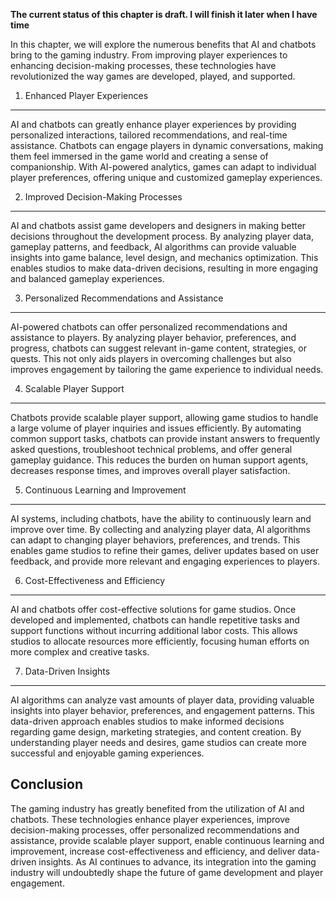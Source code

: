 **The current status of this chapter is draft. I will finish it later when I have time**

In this chapter, we will explore the numerous benefits that AI and chatbots bring to the gaming industry. From improving player experiences to enhancing decision-making processes, these technologies have revolutionized the way games are developed, played, and supported.

1. Enhanced Player Experiences
------------------------------

AI and chatbots can greatly enhance player experiences by providing personalized interactions, tailored recommendations, and real-time assistance. Chatbots can engage players in dynamic conversations, making them feel immersed in the game world and creating a sense of companionship. With AI-powered analytics, games can adapt to individual player preferences, offering unique and customized gameplay experiences.

2. Improved Decision-Making Processes
-------------------------------------

AI and chatbots assist game developers and designers in making better decisions throughout the development process. By analyzing player data, gameplay patterns, and feedback, AI algorithms can provide valuable insights into game balance, level design, and mechanics optimization. This enables studios to make data-driven decisions, resulting in more engaging and balanced gameplay experiences.

3. Personalized Recommendations and Assistance
----------------------------------------------

AI-powered chatbots can offer personalized recommendations and assistance to players. By analyzing player behavior, preferences, and progress, chatbots can suggest relevant in-game content, strategies, or quests. This not only aids players in overcoming challenges but also improves engagement by tailoring the game experience to individual needs.

4. Scalable Player Support
--------------------------

Chatbots provide scalable player support, allowing game studios to handle a large volume of player inquiries and issues efficiently. By automating common support tasks, chatbots can provide instant answers to frequently asked questions, troubleshoot technical problems, and offer general gameplay guidance. This reduces the burden on human support agents, decreases response times, and improves overall player satisfaction.

5. Continuous Learning and Improvement
--------------------------------------

AI systems, including chatbots, have the ability to continuously learn and improve over time. By collecting and analyzing player data, AI algorithms can adapt to changing player behaviors, preferences, and trends. This enables game studios to refine their games, deliver updates based on user feedback, and provide more relevant and engaging experiences to players.

6. Cost-Effectiveness and Efficiency
------------------------------------

AI and chatbots offer cost-effective solutions for game studios. Once developed and implemented, chatbots can handle repetitive tasks and support functions without incurring additional labor costs. This allows studios to allocate resources more efficiently, focusing human efforts on more complex and creative tasks.

7. Data-Driven Insights
-----------------------

AI algorithms can analyze vast amounts of player data, providing valuable insights into player behavior, preferences, and engagement patterns. This data-driven approach enables studios to make informed decisions regarding game design, marketing strategies, and content creation. By understanding player needs and desires, game studios can create more successful and enjoyable gaming experiences.

Conclusion
----------

The gaming industry has greatly benefited from the utilization of AI and chatbots. These technologies enhance player experiences, improve decision-making processes, offer personalized recommendations and assistance, provide scalable player support, enable continuous learning and improvement, increase cost-effectiveness and efficiency, and deliver data-driven insights. As AI continues to advance, its integration into the gaming industry will undoubtedly shape the future of game development and player engagement.
